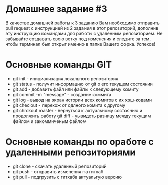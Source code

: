 # Домашнее задание #3

В качестве домашней работы к 3 заданию Вам необходимо отправить pull request с инструкцией из 2 задания в этот репозиторий, дополнив эту инструкцию командами для работы с удалённым репозиторием. Не забывайте создавать свою ветку под изменения и следите за тем, чтобы терминал был открыт именно в папке Вашего форка. Успехов!

# Основные команды GIT #
* git init - инициализация локального репозитория
* git status - получит информацию от git о его текущем состоянии
* git add - добавить файл или файлы к следующему комиту
* git commit -m "message" - создание коммита
* git log - вывод на экран истории всех комитов с их хэш-кодами
* git checlout - перехож от одлного комита к другому
* git chrckout master - вернуться к актуальному состоянию и продолжить работу
git diff - уывидеть разницу между текущим файлом и закоммиченым файлом

# Основные команды по оработе с удаленными репозиториями
* git clone  -  скачать удаленный репозиторий
* git push   -  отправить изменения на гитхаб
* git pull  -  подгрузить с гитхаба актуальгую версию
